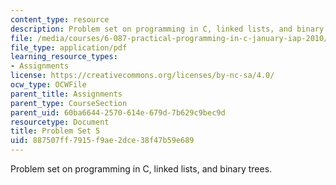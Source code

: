 ```yaml
---
content_type: resource
description: Problem set on programming in C, linked lists, and binary trees.
file: /media/courses/6-087-practical-programming-in-c-january-iap-2010/887507ff7915f9ae2dce38f47b59e689_MIT6_087IAP10_assn05.pdf
file_type: application/pdf
learning_resource_types:
- Assignments
license: https://creativecommons.org/licenses/by-nc-sa/4.0/
ocw_type: OCWFile
parent_title: Assignments
parent_type: CourseSection
parent_uid: 60ba6644-2570-614e-679d-7b629c9bec9d
resourcetype: Document
title: Problem Set 5
uid: 887507ff-7915-f9ae-2dce-38f47b59e689
---
```

Problem set on programming in C, linked lists, and binary trees.